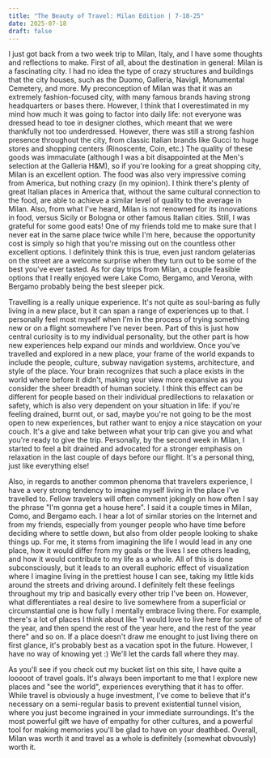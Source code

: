 ```yaml
---
title: "The Beauty of Travel: Milan Edition | 7-18-25"
date: 2025-07-18
draft: false
---
```


I just got back from a two week trip to Milan, Italy, and I have some thoughts and reflections to make. First of all, about the destination in general: Milan is a fascinating city. I had no idea the type of crazy structures and buildings that the city houses, such as the Duomo, Galleria, Navigli, Monumental Cemetery, and more. My preconception of Milan was that it was an extremely fashion-focused city, with many famous brands having strong headquarters or bases there. However, I think that I overestimated in my mind how much it was going to factor into daily life: not everyone was dressed head to toe in designer clothes, which meant that we were thankfully not too underdressed. However, there was still a strong fashion presence throughout the city, from classic Italian brands like Gucci to huge stores and shopping centers (Rinoscente, Coin, etc.) The quality of these goods was immaculate (although I was a bit disappointed at the Men's selection at the Galleria H&M), so if you're looking for a great shopping city, Milan is an excellent option. The food was also very impressive coming from America, but nothing crazy (in my opinion). I think there's plenty of great Italian places in America that, without the same cultural connection to the food, are able to achieve a similar level of quality to the average in Milan. Also, from what I've heard, Milan is not renowned for its innovations in food, versus Sicily or Bologna or other famous Italian cities. Still, I was grateful for some good eats! One of my friends told me to make sure that I never eat in the same place twice while I'm here, because the opportunity cost is simply so high that you're missing out on the countless other excellent options. I definitely think this is true, even just random gelaterias on the street are a welcome surprise when they turn out to be some of the best you've ever tasted. As for day trips from Milan, a couple feasible options that I really enjoyed were Lake Como, Bergamo, and Verona, with Bergamo probably being the best sleeper pick.

Travelling is a really unique experience. It's not quite as soul-baring as fully living in a new place, but it can span a range of experiences up to that. I personally feel most myself when I'm in the process of trying something new or on a flight somewhere I've never been. Part of this is just how central curiosity is to my individual personality, but the other part is how new experiences help expand our minds and worldview. Once you've travelled and explored in a new place, your frame of the world expands to include the people, culture, subway navigation systems, architecture, and style of the place. Your brain recognizes that such a place exists in the world where before it didn't, making your view more expansive as you consider the sheer breadth of human society. I think this effect can be different for people based on their individual predilections to relaxation or safety, which is also very dependent on your situation in life: if you're feeling drained, burnt out, or sad, maybe you're not going to be the most open to new experiences, but rather want to enjoy a nice staycation on your couch. It's a give and take between what your trip can give you and what you're ready to give the trip. Personally, by the second week in Milan, I started to feel a bit drained and advocated for a stronger emphasis on relaxation in the last couple of days before our flight. It's a personal thing, just like everything else!

Also, in regards to another common phenoma that travelers experience, I have a very strong tendency to imagine myself living in the place I've travelled to. Fellow travelers will often comment jokingly on how often I say the phrase "I'm gonna get a house here". I said it a couple times in Milan, Como, and Bergamo each. I hear a lot of similar stories on the Internet and from my friends, especially from younger people who have time before deciding where to settle down, but also from older people looking to shake things up. For me, it stems from imagining the life I would lead in any one place, how it would differ from my goals or the lives I see others leading, and how it would contribute to my life as a whole. All of this is done subconsciously, but it leads to an overall euphoric effect of visualization where I imagine living in the prettiest house I can see, taking my little kids around the streets and driving around. I definitely felt these feelings throughout my trip and basically every other trip I've been on. However, what differentiates a real desire to live somewhere from a superficial or circumstantial one is how fully I mentally embrace living there. For example, there's a lot of places I think about like "I would love to live here for some of the year, and then spend the rest of the year here, and the rest of the year there" and so on. If a place doesn't draw me enought to just living there on first glance, it's probably best as a vacation spot in the future. However, I have no way of knowing yet :) We'll let the cards fall where they may. 

As you'll see if you check out my bucket list on this site, I have quite a looooot of travel goals. It's always been important to me that I explore new places and "see the world", experiences everything that it has to offer. While travel is obviously a huge investment, I've come to believe that it's necessary on a semi-regular basis to prevent existential tunnel vision, where you just become ingrained in your immediate surroundings. It's the most powerful gift we have of empathy for other cultures, and a powerful tool for making memories you'll be glad to have on your deathbed. Overall, Milan was worth it and travel as a whole is definitely (somewhat obvously) worth it.